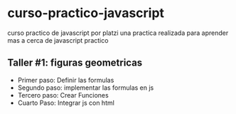 # curso-practico-javascript

curso practico de javascript por platzi una practica realizada para aprender mas a cerca de javascript practico

## Taller #1: figuras geometricas


- Primer paso: Definir las formulas
- Segundo paso: implementar las formulas en js
- Tercero paso: Crear Funciones 
- Cuarto Paso: Integrar js con html